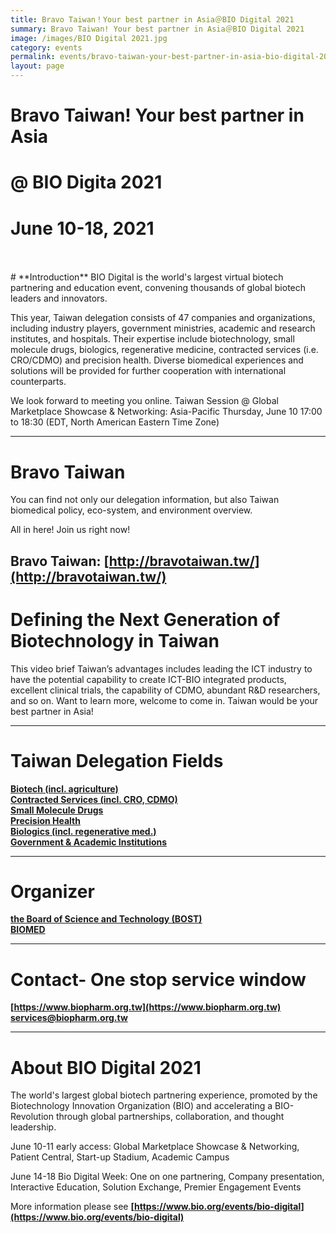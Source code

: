 ```yaml
---
title: Bravo Taiwan！Your best partner in Asia＠BIO Digital 2021
summary: Bravo Taiwan! Your best partner in Asia＠BIO Digital 2021
image: /images/BIO Digital 2021.jpg
category: events
permalink: events/bravo-taiwan-your-best-partner-in-asia-bio-digital-2021/
layout: page
---
```


# Bravo Taiwan! Your best partner in Asia
# @ BIO Digita 2021
# June 10-18, 2021
<br/>
<br/>
# **Introduction**
BIO Digital is the world's largest virtual biotech partnering and education event, convening thousands of global biotech leaders and innovators. 

This year, Taiwan delegation consists of 47 companies and organizations, including industry players, government ministries, academic and research institutes, and hospitals. Their expertise include biotechnology, small molecule drugs, biologics, regenerative medicine, contracted services (i.e. CRO/CDMO) and precision health. Diverse biomedical experiences and solutions will be provided for further cooperation with international counterparts.

We look forward to meeting you online. 
Taiwan Session @ Global Marketplace Showcase & Networking: Asia-Pacific
Thursday, June 10 17:00 to 18:30 (EDT, North American Eastern Time Zone)

---

# **Bravo Taiwan**
You can find not only our delegation information, but also Taiwan biomedical policy, eco-system, and environment overview. 

All in here! Join us right now!

**Bravo Taiwan:** [http://bravotaiwan.tw/](http://bravotaiwan.tw/)
---

# **Defining the Next Generation of Biotechnology in Taiwan**
This video brief Taiwan’s advantages includes leading the ICT industry to have the potential capability to create ICT-BIO integrated products, excellent clinical trials, the capability of CDMO, abundant R&D researchers, and so on. Want to learn more, welcome to come in. 
Taiwan would be your best partner in Asia!

---

# **Taiwan Delegation Fields**
**[Biotech (incl. agriculture)](http://bravotaiwan.tw/)**
<br/>
**[Contracted Services (incl. CRO, CDMO)](http://bravotaiwan.tw/)**
<br/>
**[Small Molecule Drugs](http://bravotaiwan.tw/)**
<br/>
**[Precision Health](http://bravotaiwan.tw/)**
<br/>
**[Biologics (incl. regenerative med.)](http://bravotaiwan.tw/)**
<br/>
**[Government & Academic Institutions](http://bravotaiwan.tw/)**

---

# **Organizer**
**[the Board of Science and Technology (BOST)](https://bost.ey.gov.tw/)**              
**[BIOMED](https://bio.taiwan.gov.tw/index.html)**


---

# **Contact- One stop service window**

**[https://www.biopharm.org.tw](https://www.biopharm.org.tw)** 
<br/>
**[services@biopharm.org.tw](services@biopharm.org.tw)** 

---

# **About BIO Digital 2021**
The world's largest global biotech partnering experience, promoted by the Biotechnology Innovation Organization (BIO) and accelerating a BIO-Revolution through global partnerships, collaboration, and thought leadership.

June 10-11 early access: 
Global Marketplace Showcase & Networking, Patient Central, Start-up Stadium, Academic Campus

June 14-18 Bio Digital Week: 
One on one partnering, Company presentation, Interactive Education, Solution Exchange, Premier Engagement Events 

More information please see **[https://www.bio.org/events/bio-digital](https://www.bio.org/events/bio-digital)**


